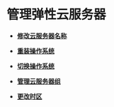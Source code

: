 # 管理弹性云服务器<a name="ecs_03_0144"></a>

-   **[修改云服务器名称](修改云服务器名称.md)**  

-   **[重装操作系统](重装操作系统.md)**  

-   **[切换操作系统](切换操作系统.md)**  

-   **[管理云服务器组](管理云服务器组.md)**  

-   **[更改时区](更改时区.md)**  


